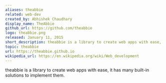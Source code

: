 ```yaml
---
aliases: theabbie
related: web-dev
created_by: Abhishek Chaudhary
display_name: TheAbbie
github_url: https://github.com/theabbie
logo: theabbie.png
released: January 11, 2015
short_description: theabbie is a library to create web apps with ease, it has many built-in solutions to implement them.
topic: theabbie
url: https://theabbie.github.io
wikipedia_url: https://en.wikipedia.org/wiki/Web_development
---
```

theabbie is a library to create web apps with ease, it has many built-in solutions to implement them.
